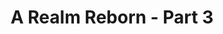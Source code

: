 ---
layout: quest-table
expansion: A Realm Reborn
partNo: 3
partChapterNo: 1
title: A Realm Reborn - Part 3
permalink: /quests/msq/realm-reborn/part3
links:
  previous: /quests/msq/realm-reborn/part2
  next: /quests/msq/realm-reborn/part4
quests:
  - name: Shadow of Darkness
    level: 24
    rowId: 66283
    questId: GaiUsa405_00747
    genre: Seventh Umbral Era
    icon: '71000'
    issuer:
      location: The Waking Sands
      coords: (6.9, 6.1)
      name: Minfilia
    steps:
      - location: Ul'dah - Steps of Nald
        coords: (8.4, 8.9)
        name: Speak with Swift at the Hall of Flames.
      - location: Eastern Thanalan
        coords: (20.2, 21.3)
        name: Speak with Hihibaru at Highbridge.
    partQuestNo: 1
  - name: Highbridge Times
    level: 24
    rowId: 66284
    questId: GaiUsa406_00748
    genre: Seventh Umbral Era
    icon: '71000'
    issuer:
      location: Eastern Thanalan
      coords: (20.2, 21.3)
      name: Hihibaru
    steps:
      - location: Eastern Thanalan
        coords: (20.9, 21.3)
        name: Speak with merchants at Highbridge.
      - location: Eastern Thanalan
        coords: (20.2, 21.3)
        name: Speak with Hihibaru.
    partQuestNo: 2
  - name: Where There Is Smoke
    level: 25
    rowId: 66292
    questId: GaiUsa504_00756
    genre: Seventh Umbral Era
    icon: '71000'
    issuer:
      location: Eastern Thanalan
      coords: (20.2, 21.3)
      name: Hihibaru
    steps:
      - location: Eastern Thanalan
        coords: (27.7, 16.4)
        name: Use the smoldering coal at the specified location.
      - location: Eastern Thanalan
        coords: (20.2, 21.3)
        name: Present the ward of the Destroyer to Hihibaru.
    partQuestNo: 3
  - name: On to Little Ala Mhigo
    level: 25
    rowId: 66293
    questId: GaiUsa505_00757
    genre: Seventh Umbral Era
    icon: '71000'
    issuer:
      location: Eastern Thanalan
      coords: (20.2, 21.3)
      name: Hihibaru
    steps:
      - location: Southern Thanalan
        coords: (17.1, 14.2)
        name: Speak with Hihira at Little Ala Mhigo.
      - location: Southern Thanalan
        coords: (16.9, 14.4)
        name: Speak with Gundobald.
    partQuestNo: 4
  - name: Tea for Three
    level: 25
    rowId: 66297
    questId: GaiUsa509_00761
    genre: Seventh Umbral Era
    icon: '71000'
    issuer:
      location: Southern Thanalan
      coords: (17.8, 13.4)
      name: Gisilbehrt
    steps:
      - location: Southern Thanalan
        coords: (17.7, 16.5)
        name: Deliver cups of tea to the lookouts.
      - location: Southern Thanalan
        coords: (17.8, 13.4)
        name: Report to Gisilbehrt.
    partQuestNo: 5
  - name: Foot in the Door
    level: 25
    rowId: 66298
    questId: GaiUsa510_00762
    genre: Seventh Umbral Era
    icon: '71000'
    issuer:
      location: Southern Thanalan
      coords: (17.8, 13.4)
      name: Gisilbehrt
    steps:
      - location: The Waking Sands
        coords: (6.9, 6.1)
        name: Speak with Minfilia.
    partQuestNo: 6
  - name: Meeting with the Resistance
    level: 26
    rowId: 66299
    questId: GaiUsa601_00763
    genre: Seventh Umbral Era
    icon: '71000'
    issuer:
      location: The Waking Sands
      coords: (6.9, 6.1)
      name: Minfilia
    steps:
      - location: The Waking Sands
        coords: (6.3, 5.0)
        name: Speak with Haribehrt.
      - location: South Shroud
        coords: (25.3, 20.9)
        name: Speak with Albreda at Quarrymill.
    partQuestNo: 7
  - name: Killing Him Softly
    level: 26
    rowId: 66301
    questId: GaiUsa603_00765
    genre: Seventh Umbral Era
    icon: '71000'
    issuer:
      location: South Shroud
      coords: (25.6, 20.7)
      name: Meffrid
    steps:
      - location: South Shroud
        coords: (25.3, 20.9)
        name: Speak with Albreda.
      - location: South Shroud
        coords: (25.0, 20.6)
        name: Speak with Charline.
      - location: South Shroud
        coords: (25.6, 20.7)
        name: Report to Meffrid.
    partQuestNo: 8
  - name: Helping Horn
    level: 27
    rowId: 66310
    questId: GaiUsa701_00774
    genre: Seventh Umbral Era
    icon: '71000'
    issuer:
      location: South Shroud
      coords: (25.6, 20.7)
      name: Meffrid
    steps:
      - location: South Shroud
        coords: (26.8, 18.3)
        name: Slay antelope stags for their horns.
      - location: South Shroud
        coords: (25.6, 20.7)
        name: Deliver the long antelope horns to Meffrid.
      - location: South Shroud
        coords: (18.1, 19.8)
        name: Deliver antelope horns to Buscarron.
      - location: South Shroud
        coords: (25.6, 20.7)
        name: Deliver the herbal ointment to Faramund.
    partQuestNo: 9
  - name: He Ain't Heavy
    level: 27
    rowId: 66311
    questId: GaiUsa702_00775
    genre: Seventh Umbral Era
    icon: '71000'
    issuer:
      location: South Shroud
      coords: (25.6, 20.7)
      name: Meffrid
    steps:
      - location: South Shroud
        coords: (25.3, 20.9)
        name: Speak with Albreda.
      - location: South Shroud
        coords: (25.6, 20.7)
        name: Speak with Meffrid.
      - location: South Shroud
        coords: (28.1, 22.2)
        name: Track down Gallien.
      - location: South Shroud
        coords: (28.5, 22.5)
        name: Speak with Gallien.
      - location: South Shroud
        coords: (25.6, 20.7)
        name: Speak with Meffrid.
    partQuestNo: 10
  - name: Come Highly Recommended
    level: 27
    rowId: 66312
    questId: GaiUsa703_00776
    genre: Seventh Umbral Era
    icon: '71000'
    issuer:
      location: South Shroud
      coords: (25.6, 20.7)
      name: Meffrid
    steps:
      - location: Southern Thanalan
        coords: (16.9, 14.4)
        name: Show Meffrid's recommendation to Gundobald at Little Ala Mhigo.
    unlocks:
      - name: South Shroud
        type: mountspeed
    partQuestNo: 11
  - name: The Bear and the Young'uns' Cares
    level: 27
    rowId: 66313
    questId: GaiUsa704_00777
    genre: Seventh Umbral Era
    icon: '71000'
    issuer:
      location: Southern Thanalan
      coords: (16.9, 14.4)
      name: Gundobald
    steps:
      - location: Southern Thanalan
        coords: (17.1, 14.7)
        name: Speak with the youths of Little Ala Mhigo.
      - location: Southern Thanalan
        coords: (16.9, 14.4)
        name: Report to Gundobald.
    partQuestNo: 12
  - name: Wilred Wants You
    level: 27
    rowId: 66314
    questId: GaiUsa705_00778
    genre: Seventh Umbral Era
    icon: '71000'
    issuer:
      location: Southern Thanalan
      coords: (16.9, 14.3)
      name: Hremfing
    steps:
      - location: Southern Thanalan
        coords: (17.6, 10.3)
        name: Rendezvous with Wilred.
      - location: Southern Thanalan
        coords: (17.6, 10.3)
        name: Question Wilred.
      - location: Southern Thanalan
        coords: (16.9, 14.4)
        name: Report to Gundobald.
    partQuestNo: 13
  - name: Big Trouble in Little Ala Mhigo
    level: 27
    rowId: 66318
    questId: GaiUsa709_00782
    genre: Seventh Umbral Era
    icon: '71000'
    issuer:
      location: Southern Thanalan
      coords: (16.9, 14.4)
      name: Gundobald
    steps:
      - location: Southern Thanalan
        coords: (19.6, 14.5)
        name: Ascertain the youths' intentions.
      - location: Southern Thanalan
        coords: (16.9, 14.4)
        name: Deliver the clues to Gundobald.
      - location: Southern Thanalan
        coords: (22.1, 14.6)
        name: Speak with Wilred.
      - location: Southern Thanalan
        coords: (16.9, 14.4)
        name: Speak with Gundobald.
    soloDuty:
      levelSync: 31
      timeLimit: 30
    partQuestNo: 14
  - name: Back to Square One
    level: 27
    rowId: 66319
    questId: GaiUsa710_00783
    genre: Seventh Umbral Era
    icon: '71000'
    issuer:
      location: Southern Thanalan
      coords: (16.9, 14.4)
      name: Gundobald
    steps:
      - location: The Waking Sands
        coords: (6.9, 6.1)
        name: Report to Minfilia.
    partQuestNo: 15
  - name: Terror at Fallgourd
    level: 27
    rowId: 69399
    questId: XxaUsa711_03863
    genre: Seventh Umbral Era
    icon: '71000'
    issuer:
      location: The Waking Sands
      coords: (6.9, 6.1)
      name: Minfilia
    steps:
      - location: The Waking Sands
        coords: (6.1, 4.9)
        name: Speak with Noraxia.
      - location: North Shroud
        coords: (21.7, 26.7)
        name: Speak with Medrod at Fallgourd Float.
      - location: North Shroud
        coords: (21.7, 26.7)
        name: Try to /soothe Medrod.
    partQuestNo: 16
  - name: Ziz Is So Ridiculous
    level: 28
    rowId: 69400
    questId: XxaUsa801_03864
    genre: Seventh Umbral Era
    icon: '71000'
    issuer:
      location: North Shroud
      coords: (21.8, 26.7)
      name: Aideen
    steps:
      - location: North Shroud
        coords: (16.8, 27.7)
        name: Slay ziz.
      - location: North Shroud
        coords: (21.8, 26.7)
        name: Report to Aideen.
    partQuestNo: 17
  - name: Seeing Eye to Winged Eye
    level: 28
    rowId: 66322
    questId: GaiUsa802_00786
    genre: Seventh Umbral Era
    icon: '71000'
    issuer:
      location: North Shroud
      coords: (21.8, 26.7)
      name: Ivaurault
    steps:
      - location: North Shroud
        coords: (16.2, 27.6)
        name: Investigate the specified location.
      - location: North Shroud
        coords: (21.8, 26.7)
        name: Report to Ivaurault.
    partQuestNo: 18
  - name: Power of Deduction
    level: 28
    rowId: 66335
    questId: GaiUsa904_00799
    genre: Seventh Umbral Era
    icon: '71000'
    issuer:
      location: North Shroud
      coords: (21.7, 26.7)
      name: Medrod
    steps:
      - location: North Shroud
        coords: (15.6, 27.9)
        name: Search for a maiden's corpse west of Fallgourd.
      - location: North Shroud
        coords: (19.7, 25.4)
        name: Present the ravaged corpse to Aethelmaer.
    unlocks:
      - name: North Shroud
        type: mountspeed
    partQuestNo: 19
  - name: Secret of the White Lily
    level: 28
    rowId: 66336
    questId: GaiUsa905_00800
    genre: Seventh Umbral Era
    icon: '71000'
    issuer:
      location: North Shroud
      coords: (19.7, 25.4)
      name: Aethelmaer
    steps:
      - location: New Gridania
        coords: (11.7, 13.5)
        name: Show the lily button to Miounne.
      - location: New Gridania
        coords: (12.2, 12.2)
        name: Show the lily button to Bernadette.
      - location: Old Gridania
        coords: (14.1, 6.2)
        name: Show the lily button to Ceinguled.
      - location: Old Gridania
        coords: (11.9, 4.5)
        name: Show the lily button to Ursandel.
    partQuestNo: 20
  - name: Skeletons in Her Closet
    level: 28
    rowId: 66337
    questId: GaiUsa906_00801
    genre: Seventh Umbral Era
    icon: '71000'
    issuer:
      location: Old Gridania
      coords: (11.9, 4.5)
      name: Ursandel
    steps:
      - location: Central Shroud
        coords: (9.9, 22.8)
        name: Seek entry into Haukke Manor.
      - location: Haukke Manor
        coords: (11.1, 11.3)
        name: Enter Haukke Manor.
      - location: Central Shroud
        coords: (10.0, 22.8)
        name: Return to the Central Shroud.
      - location: Old Gridania
        coords: (11.9, 4.5)
        name: Report to Ursandel.
      - location: The Waking Sands
        coords: (6.9, 6.1)
        name: Report to Minfilia.
    unlocks:
      - name: Haukke Manor
        type: dungeon
        levelRequired: 28
        levelSync: 31
      - id: 784
        name: Skeletons
        type: achievement
    partQuestNo: 21
  - name: Wrath of the Titan
    level: 30
    rowId: 66052
    questId: ManFst309_00516
    genre: Seventh Umbral Era
    icon: '71000'
    issuer:
      location: The Waking Sands
      coords: (6.9, 6.1)
      name: Minfilia
    steps:
      - location: Limsa Lominsa Upper Decks
        coords: (13.2, 12.8)
        name: Speak with R'ashaht Rhiki.
      - location: Lower La Noscea
        coords: (35.7, 15.9)
        name: Speak with Trachtoum.
    partQuestNo: 22
  - name: Tales from the Tidus Slayer
    level: 30
    rowId: 66345
    questId: GaiUsb002_00809
    genre: Seventh Umbral Era
    icon: '71000'
    issuer:
      location: Lower La Noscea
      coords: (35.7, 15.9)
      name: Trachtoum
    steps:
      - location: Lower La Noscea
        coords: (34.9, 17.3)
        name: Destroy the rats' nest.
      - location: Lower La Noscea
        coords: (35.7, 15.9)
        name: Speak with Trachtoum.
    partQuestNo: 23
  - name: Hungry Hungry Goobbues
    level: 30
    rowId: 66346
    questId: GaiUsb003_00810
    genre: Seventh Umbral Era
    icon: '71000'
    issuer:
      location: Lower La Noscea
      coords: (35.7, 15.9)
      name: Trachtoum
    steps:
      - location: Lower La Noscea
        coords: (34.4, 16.2)
        name: Search for goobbues west of the Grey Fleet.
      - location: Lower La Noscea
        coords: (35.7, 15.9)
        name: Speak with Trachtoum.
    partQuestNo: 24
  - name: The Lominsan Way
    level: 30
    rowId: 66347
    questId: GaiUsb004_00811
    genre: Seventh Umbral Era
    icon: '71000'
    issuer:
      location: Lower La Noscea
      coords: (35.7, 15.9)
      name: Trachtoum
    steps:
      - location: Lower La Noscea
        coords: (35.5, 15.7)
        name: Speak with the miller.
      - location: Eastern La Noscea
        coords: (32.7, 30.6)
        name: Speak with Wheiskaet in Costa del Sol.
    soloDuty:
      levelSync: 34
      timeLimit: 30
    partQuestNo: 25
  - name: Nix That
    level: 30
    rowId: 66348
    questId: GaiUsb005_00812
    genre: Seventh Umbral Era
    icon: '71000'
    issuer:
      location: Eastern La Noscea
      coords: (32.7, 30.6)
      name: Wheiskaet
    steps:
      - location: Eastern La Noscea
        coords: (34.8, 31.7)
        name: Use the herring to lure out the nix.
      - location: Eastern La Noscea
        coords: (34.5, 31.9)
        name: Lie in wait for the nix.
      - location: Eastern La Noscea
        coords: (32.7, 30.6)
        name: Deliver the nix leg to Wheiskaet.
    partQuestNo: 26
  - name: A Modest Proposal
    level: 30
    rowId: 66350
    questId: GaiUsb007_00814
    genre: Seventh Umbral Era
    icon: '71000'
    issuer:
      location: Eastern La Noscea
      coords: (32.7, 30.6)
      name: Wheiskaet
    steps:
      - location: South Shroud
        coords: (16.8, 28.2)
        name: Speak with Landenel.
    partQuestNo: 27
  - name: Trial by Turtle
    level: 30
    rowId: 69401
    questId: XxaUsb012_03865
    genre: Seventh Umbral Era
    icon: '71000'
    issuer:
      location: South Shroud
      coords: (16.8, 28.2)
      name: Landenel
    steps:
      - location: South Shroud
        coords: (19.9, 27.7)
        name: Lay hands upon the adamantoise egg.
      - location: South Shroud
        coords: (20.1, 27.5)
        name: Claim the adamantoise egg.
      - location: South Shroud
        coords: (16.8, 28.2)
        name: Present the egg to Landenel.
      - location: Southern Thanalan
        coords: (14.3, 29.9)
        name: Speak with U'odh Nunh at Forgotten Springs.
    partQuestNo: 28
  - name: The Perfect Prey
    level: 31
    rowId: 66357
    questId: GaiUsb102_00821
    genre: Seventh Umbral Era
    icon: '71000'
    issuer:
      location: Southern Thanalan
      coords: (14.3, 29.9)
      name: U'odh Nunh
    steps:
      - location: Southern Thanalan
        coords: (23.0, 35.3)
        name: Use the spear to lure out the Amalj'aa veteran.
      - location: Southern Thanalan
        coords: (23.2, 34.9)
        name: Lie in wait for the Amalj'aa veteran.
      - location: Southern Thanalan
        coords: (14.3, 29.9)
        name: Present the veteran's necklace to U'odh Nunh.
    partQuestNo: 29
  - name: When the Worm Turns
    level: 31
    rowId: 66358
    questId: GaiUsb103_00822
    genre: Seventh Umbral Era
    icon: '71000'
    issuer:
      location: Southern Thanalan
      coords: (14.3, 29.9)
      name: U'odh Nunh
    steps:
      - location: Southern Thanalan
        coords: (21.1, 30.1)
        name: Slay an angler and collect its carcass.
      - location: Southern Thanalan
        coords: (22.3, 33.1)
        name: Place the carcass in Wellwick worm territory.
      - location: Southern Thanalan
        coords: (22.6, 32.9)
        name: Lie in wait for a Wellwick worm.
      - location: Southern Thanalan
        coords: (14.3, 29.9)
        name: Present your prize to U'odh Nunh.
    unlocks:
      - name: Southern Thanalan
        type: mountspeed
    partQuestNo: 30
  - name: There and Back Again
    level: 31
    rowId: 66367
    questId: GaiUsb112_00831
    genre: Seventh Umbral Era
    icon: '71000'
    issuer:
      location: Southern Thanalan
      coords: (14.3, 29.9)
      name: U'odh Nunh
    steps:
      - location: Eastern La Noscea
        coords: (32.7, 30.6)
        name: Deliver the onyx brandewine to Wheiskaet.
    partQuestNo: 31
  - name: The Things We Do for Cheese
    level: 32
    rowId: 66368
    questId: GaiUsb201_00832
    genre: Seventh Umbral Era
    icon: '71000'
    issuer:
      location: Eastern La Noscea
      coords: (32.7, 30.6)
      name: Wheiskaet
    steps:
      - location: Eastern La Noscea
        coords: (28.3, 23.7)
        name: Speak with Ozun Nazun.
      - location: Eastern La Noscea
        coords: (14.8, 24.5)
        name: Speak with Brayflox Alltalks.
      - location: Brayflox's Longstop
        coords: (10.7, 6.5)
        name: Enter Brayflox's Longstop.
      - location: Eastern La Noscea
        coords: (14.8, 24.5)
        name: Speak with Brayflox Alltalks.
      - location: Eastern La Noscea
        coords: (32.7, 30.6)
        name: Deliver the goblin cheese to Wheiskaet.
    unlocks:
      - name: Brayflox's Longstop
        type: dungeon
        levelRequired: 32
        levelSync: 34
    partQuestNo: 32
  - name: What Do You Mean You Forgot the Wine
    level: 32
    rowId: 69402
    questId: XxaUsb208_03866
    genre: Seventh Umbral Era
    icon: '71000'
    issuer:
      location: Eastern La Noscea
      coords: (32.7, 30.6)
      name: Wheiskaet
    steps:
      - location: Eastern La Noscea
        coords: (21.7, 21.1)
        name: Hand the note to Shamani Lohmani in Wineport.
    partQuestNo: 33
  - name: An Offer You Can Refuse
    level: 32
    rowId: 66376
    questId: GaiUsb209_00840
    genre: Seventh Umbral Era
    icon: '71000'
    issuer:
      location: Eastern La Noscea
      coords: (21.7, 21.1)
      name: Shamani Lohmani
    steps:
      - location: Eastern La Noscea
        coords: (20.9, 20.7)
        name: Speak with Byrglaent.
      - location: Eastern La Noscea
        coords: (21.7, 21.1)
        name: Speak with Shamani Lohmani.
    partQuestNo: 34
  - name: It Won't Work
    level: 32
    rowId: 66379
    questId: GaiUsb212_00843
    genre: Seventh Umbral Era
    icon: '71000'
    issuer:
      location: Eastern La Noscea
      coords: (21.7, 21.1)
      name: Shamani Lohmani
    steps:
      - location: Eastern La Noscea
        coords: (20.6, 20.3)
        name: Speak with the vignerons.
      - location: Eastern La Noscea
        coords: (21.7, 21.1)
        name: Speak with Shamani Lohmani.
    partQuestNo: 35
  - name: Give a Man a Drink
    level: 33
    rowId: 66381
    questId: GaiUsb304_00845
    genre: Seventh Umbral Era
    icon: '71000'
    issuer:
      location: Eastern La Noscea
      coords: (21.7, 21.1)
      name: Shamani Lohmani
    steps:
      - location: Eastern La Noscea
        coords: (22.0, 26.5)
        name: Speak with Rhitskylt.
      - location: Eastern La Noscea
        coords: (14.1, 30.3)
        name: Deliver the wine to Drest.
    partQuestNo: 36
  - name: That Weight
    level: 33
    rowId: 66382
    questId: GaiUsb305_00846
    genre: Seventh Umbral Era
    icon: '71000'
    issuer:
      location: Eastern La Noscea
      coords: (14.1, 30.3)
      name: Drest
    steps:
      - location: Eastern La Noscea
        coords: (17.0, 31.9)
        name: Slay dung midge swarms.
      - location: Eastern La Noscea
        coords: (14.1, 30.3)
        name: Speak with Drest.
    partQuestNo: 37
  - name: Battle Scars
    level: 33
    rowId: 66384
    questId: GaiUsb307_00848
    genre: Seventh Umbral Era
    icon: '71000'
    issuer:
      location: Eastern La Noscea
      coords: (14.1, 30.3)
      name: Drest
    steps:
      - location: Eastern La Noscea
        coords: (15.8, 27.6)
        name: Collect the palm wine.
      - location: Eastern La Noscea
        coords: (21.7, 21.1)
        name: Deliver the palm wine to Shamani Lohmani.
    partQuestNo: 38
  - name: It Was a Very Good Year
    level: 33
    rowId: 66386
    questId: GaiUsb309_00850
    genre: Seventh Umbral Era
    icon: '71000'
    issuer:
      location: Eastern La Noscea
      coords: (21.7, 21.1)
      name: Shamani Lohmani
    steps:
      - location: Eastern La Noscea
        coords: (14.1, 30.3)
        name: Show the Bacchus leaf to Drest.
      - location: Eastern La Noscea
        coords: (16.6, 31.4)
        name: Search for the goobbue near the juggernaut.
      - location: Eastern La Noscea
        coords: (21.7, 21.1)
        name: Deliver the Bacchus cutting to Shamani Lohmani.
      - location: Eastern La Noscea
        coords: (32.7, 30.6)
        name: Deliver the Bacchus wine to Wheiskaet.
    partQuestNo: 39
  - name: In the Company of Heroes
    level: 33
    rowId: 66391
    questId: GaiUsb314_00855
    genre: Seventh Umbral Era
    icon: '71000'
    issuer:
      location: Eastern La Noscea
      coords: (32.6, 30.5)
      name: Y'shtola
    steps:
      - location: Eastern La Noscea
        coords: (32.2, 30.5)
        name: Speak with the bronze-skinned beauty.
      - location: Eastern La Noscea
        coords: (32.0, 30.6)
        name: Partake of the feast.
      - location: Eastern La Noscea
        coords: (32.7, 30.6)
        name: Speak with the former members of the Company of Heroes.
      - location: Eastern La Noscea
        coords: (32.6, 30.5)
        name: Speak with Y'shtola.
    unlocks:
      - name: Eastern La Noscea
        type: mountspeed
    partQuestNo: 40
  - name: As You Wish
    level: 33
    rowId: 66392
    questId: GaiUsb315_00856
    genre: Seventh Umbral Era
    icon: '71000'
    issuer:
      location: Eastern La Noscea
      coords: (32.7, 30.6)
      name: Wheiskaet
    steps:
      - location: Upper La Noscea
        coords: (29.5, 22.4)
        name: Whistle loudly at the designated locations.
      - location: Upper La Noscea
        coords: (31.0, 24.0)
        name: Speak with Riol.
    partQuestNo: 41
  - name: Lord of Crags
    level: 34
    rowId: 66393
    questId: GaiUsb401_00857
    genre: Seventh Umbral Era
    icon: '71000'
    issuer:
      location: Upper La Noscea
      coords: (31.0, 24.0)
      name: Riol
    steps:
      - location: Upper La Noscea
        coords: (29.1, 18.7)
        name: Examine the beastman aetheryte.
      - location: The Navel
        coords: (6.1, 6.1)
        name: Confront Titan in the Navel.
      - location: Upper La Noscea
        coords: (30.0, 23.2)
        name: Rendezvous with Y'shtola at Camp Bronze Lake.
    unlocks:
      - name: the Navel
        type: trial
        levelRequired: 34
        levelSync: 36
      - name: Upper La Noscea
        type: mountspeed
      - name: Outer La Noscea
        type: mountspeed
    partQuestNo: 42

  
---